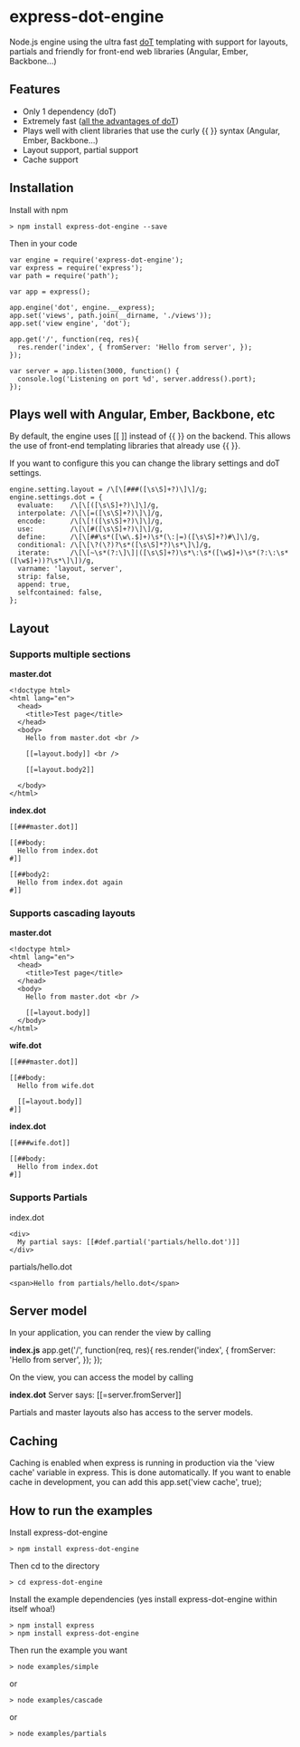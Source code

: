 express-dot-engine
==================

Node.js engine using the ultra fast [doT](http://olado.github.io/doT/) templating with support for layouts, partials and friendly for front-end web libraries (Angular, Ember, Backbone...)

Features
--------

* Only 1 dependency (doT)
* Extremely fast ([all the advantages of doT](http://olado.github.io/doT/))
* Plays well with client libraries that use the curly {{ }} syntax (Angular, Ember, Backbone...)
* Layout support, partial support
* Cache support

Installation
------------

Install with npm

    > npm install express-dot-engine --save

Then in your code

    var engine = require('express-dot-engine');
    var express = require('express');
    var path = require('path');

    var app = express();

    app.engine('dot', engine.__express);
    app.set('views', path.join(__dirname, './views'));
    app.set('view engine', 'dot');

    app.get('/', function(req, res){
      res.render('index', { fromServer: 'Hello from server', });
    });

    var server = app.listen(3000, function() {
      console.log('Listening on port %d', server.address().port);
    });

Plays well with Angular, Ember, Backbone, etc
---------------------------------------------

By default, the engine uses [[ ]] instead of {{ }} on the backend. This allows the use of front-end templating libraries that already use {{ }}.

If you want to configure this you can change the library settings and doT settings.

    engine.setting.layout = /\[\[###([\s\S]+?)\]\]/g;
    engine.settings.dot = {
      evaluate:    /\[\[([\s\S]+?)\]\]/g,
      interpolate: /\[\[=([\s\S]+?)\]\]/g,
      encode:      /\[\[!([\s\S]+?)\]\]/g,
      use:         /\[\[#([\s\S]+?)\]\]/g,
      define:      /\[\[##\s*([\w\.$]+)\s*(\:|=)([\s\S]+?)#\]\]/g,
      conditional: /\[\[\?(\?)?\s*([\s\S]*?)\s*\]\]/g,
      iterate:     /\[\[~\s*(?:\]\]|([\s\S]+?)\s*\:\s*([\w$]+)\s*(?:\:\s*([\w$]+))?\s*\]\])/g,
      varname: 'layout, server',
      strip: false,
      append: true,
      selfcontained: false,
    };

Layout
------

### Supports multiple sections

**master.dot**

    <!doctype html>
    <html lang="en">
      <head>
        <title>Test page</title>
      </head>
      <body>
        Hello from master.dot <br />

        [[=layout.body]] <br />

        [[=layout.body2]]

      </body>
    </html>

**index.dot**

    [[###master.dot]]

    [[##body:
      Hello from index.dot
    #]]

    [[##body2:
      Hello from index.dot again
    #]]

### Supports cascading layouts

**master.dot**

    <!doctype html>
    <html lang="en">
      <head>
        <title>Test page</title>
      </head>
      <body>
        Hello from master.dot <br />

        [[=layout.body]]
      </body>
    </html>

**wife.dot**

    [[###master.dot]]

    [[##body:
      Hello from wife.dot

      [[=layout.body]]
    #]]

**index.dot**

    [[###wife.dot]]

    [[##body:
      Hello from index.dot
    #]]

### Supports Partials

index.dot

    <div>
      My partial says: [[#def.partial('partials/hello.dot')]]
    </div>

partials/hello.dot

    <span>Hello from partials/hello.dot</span>

Server model
------------

In your application, you can render the view by calling

**index.js**
    app.get('/', function(req, res){
      res.render('index', { fromServer: 'Hello from server', });
    });

On the view, you can access the model by calling

**index.dot**
    Server says: [[=server.fromServer]]

Partials and master layouts also has access to the server models.

Caching
-------

Caching is enabled when express is running in production via the 'view cache' variable in express. This is done automatically. If you want to enable cache in development, you can add this
    app.set('view cache', true);

How to run the examples
-----------------------

Install express-dot-engine

    > npm install express-dot-engine

Then cd to the directory

    > cd express-dot-engine

Install the example dependencies (yes install express-dot-engine within itself whoa!)

    > npm install express
    > npm install express-dot-engine

Then run the example you want

    > node examples/simple

or

    > node examples/cascade

or

    > node examples/partials
